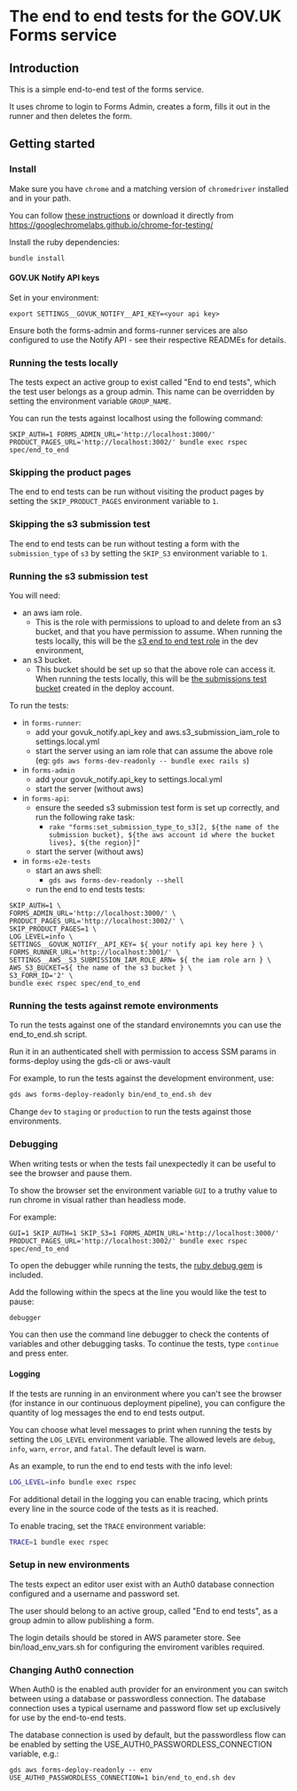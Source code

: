 # The end to end tests for the GOV.UK Forms service

## Introduction

This is a simple end-to-end test of the forms service.

It uses chrome to login to Forms Admin, creates a form, fills it out in the
runner and then deletes the form.

## Getting started

### Install

Make sure you have `chrome` and a matching version of `chromedriver` installed and in your path.

You can follow [these instructions](https://chromedriver.chromium.org/getting-started) or download it directly from https://googlechromelabs.github.io/chrome-for-testing/

Install the ruby dependencies:

```
bundle install
```

#### GOV.UK Notify API keys

Set in your environment:

```shell
export SETTINGS__GOVUK_NOTIFY__API_KEY=<your api key>
```

Ensure both the forms-admin and forms-runner services are also configured to use the Notify API - see their respective READMEs for details.

### Running the tests locally

The tests expect an active group to exist called "End to end tests", which the test user belongs as a group admin. This name can be overridden by setting the environment variable `GROUP_NAME`.

You can run the tests against localhost using the following command:

```
SKIP_AUTH=1 FORMS_ADMIN_URL='http://localhost:3000/' PRODUCT_PAGES_URL='http://localhost:3002/' bundle exec rspec spec/end_to_end
```

### Skipping the product pages

The end to end tests can be run without visiting the product pages by setting
the `SKIP_PRODUCT_PAGES` environment variable to `1`.

### Skipping the s3 submission test

The end to end tests can be run without testing a form with the `submission_type` of `s3` by setting the `SKIP_S3` environment variable to `1`.

### Running the s3 submission test

You will need:
- an aws iam role. 
    - This is the role with permissions to upload to and delete from an s3 bucket, and that you have permission to assume. When running the tests locally, this will be the [s3 end to end test role](https://github.com/alphagov/forms-deploy/blob/2a8720380219ac854d3c1d008e6b82af67e4a7b2/infra/modules/forms-runner/s3-end-to-end-test-role.tf#L2) in the dev environment,
- an s3 bucket. 
    - This bucket should be set up so that the above role can access it. When running the tests locally, this will be [the submissions test bucket](https://github.com/alphagov/forms-deploy/blob/2a8720380219ac854d3c1d008e6b82af67e4a7b2/infra/deployments/deploy/tools/submissions-to-s3-test-bucket.tf#L4) created in the deploy account.

To run the tests:

- in `forms-runner`: 
    - add your govuk_notify.api_key and aws.s3_submission_iam_role to settings.local.yml
    - start the server using an iam role that can assume the above role (eg: `gds aws forms-dev-readonly -- bundle exec rails s`)
- in `forms-admin` 
    - add your govuk_notify.api_key to settings.local.yml
    - start the server (without aws)
- in `forms-api`: 
    - ensure the seeded s3 submission test form is set up correctly, and run the following rake task:
        - `rake "forms:set_submission_type_to_s3[2, ${the name of the submission bucket}, ${the aws account id where the bucket lives}, ${the region}]"`
    - start the server (without aws)
- in `forms-e2e-tests`
    - start an aws shell:
        - `gds aws forms-dev-readonly --shell`
    - run the end to end tests tests:
``` 
SKIP_AUTH=1 \
FORMS_ADMIN_URL='http://localhost:3000/' \
PRODUCT_PAGES_URL='http://localhost:3002/' \
SKIP_PRODUCT_PAGES=1 \
LOG_LEVEL=info \
SETTINGS__GOVUK_NOTIFY__API_KEY= ${ your notify api key here } \
FORMS_RUNNER_URL='http://localhost:3001/' \
SETTINGS__AWS__S3_SUBMISSION_IAM_ROLE_ARN= ${ the iam role arn } \
AWS_S3_BUCKET=${ the name of the s3 bucket } \
S3_FORM_ID='2' \
bundle exec rspec spec/end_to_end
```

### Running the tests against remote environments

To run the tests against one of the standard environemnts you can use the end_to_end.sh script.

Run it in an authenticated shell with permission to access SSM params in forms-deploy using the gds-cli or aws-vault

For example, to run the tests against the development environment, use:

```bash
gds aws forms-deploy-readonly bin/end_to_end.sh dev
```

Change `dev` to `staging` or `production` to run the tests against those environments.

### Debugging

When writing tests or when the tests fail unexpectedly it can be useful to see
the browser and pause them.

To show the browser set the environment variable `GUI` to a truthy value to run
chrome in visual rather than headless mode.

For example:

```
GUI=1 SKIP_AUTH=1 SKIP_S3=1 FORMS_ADMIN_URL='http://localhost:3000/' PRODUCT_PAGES_URL='http://localhost:3002/' bundle exec rspec spec/end_to_end
```

To open the debugger while running the tests, the [ruby debug gem](https://github.com/ruby/debug) is included.

Add the following within the specs at the line you would like the test to pause:

```ruby
debugger
```

You can then use the command line debugger to check the contents of variables and other debugging tasks. To continue the tests, type `continue` and press enter.

#### Logging

If the tests are running in an environment where you can't see the browser (for
instance in our continuous deployment pipeline), you can configure the quantity
of log messages the end to end tests output.

You can choose what level messages to print when running the tests by setting
the `LOG_LEVEL` environment variable. The allowed levels are `debug`, `info`, `warn`,
`error`, and `fatal`. The default level is warn.

As an example, to run the end to end tests with the info level:

```bash
LOG_LEVEL=info bundle exec rspec
```

For additional detail in the logging you can enable tracing, which prints every
line in the source code of the tests as it is reached.

To enable tracing, set the `TRACE` environment variable:

```bash
TRACE=1 bundle exec rspec
```

### Setup in new environments

The tests expect an editor user exist with an Auth0 database connection configured and a username and password set.

The user should belong to an active group, called "End to end tests", as a group admin to allow publishing a form.

The login details should be stored in AWS parameter store. See bin/load_env_vars.sh for configuring the enviroment varibles required.

### Changing Auth0 connection

When Auth0 is the enabled auth provider for an environment you can switch between using a database or passwordless connection. The database connection uses a typical username and password flow set up exclusively for use by the end-to-end tests.

The database connection is used by default, but the passwordless flow can be enabled by setting the USE_AUTH0_PASSWORDLESS_CONNECTION variable, e.g.:

```
gds aws forms-deploy-readonly -- env USE_AUTH0_PASSWORDLESS_CONNECTION=1 bin/end_to_end.sh dev
```
